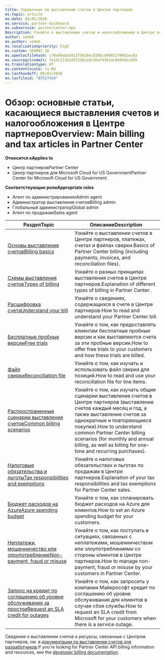 ```yaml
---
title: Справочник по выставлению счетов в Центре партнеров
ms.topic: article
ms.date: 04/05/2020
ms.service: partner-dashboard
ms.subservice: partnercenter-mpn
Description: Узнайте о выставлении счетов и налогообложении в Центре партнеров. Сведения касаются выставления счетов, накладных, выставления счетов в рамках CSP и налогов.
author: sodeb
ms.author: sodeb
ms.localizationpriority: high
ms.custom: SEOMAY.20
ms.openlocfilehash: c78e90ab5d412f58384c039bcd4965170662ec0a
ms.sourcegitcommit: 7e19c211b1d5f2db2a4c56a743b14c8485decd99
ms.translationtype: HT
ms.contentlocale: ru-RU
ms.lasthandoff: 08/03/2020
ms.locfileid: "87527410"
---
```

# <a name="overview-main-billing-and-tax-articles-in-partner-center"></a><span data-ttu-id="314f8-104">Обзор: основные статьи, касающиеся выставления счетов и налогообложения в Центре партнеров</span><span class="sxs-lookup"><span data-stu-id="314f8-104">Overview: Main billing and tax articles in Partner Center</span></span>

<span data-ttu-id="314f8-105">**Относится к**</span><span class="sxs-lookup"><span data-stu-id="314f8-105">**Applies to**</span></span>

- <span data-ttu-id="314f8-106">Центр партнеров</span><span class="sxs-lookup"><span data-stu-id="314f8-106">Partner Center</span></span>
- <span data-ttu-id="314f8-107">Центр партнеров для Microsoft Cloud for US Government</span><span class="sxs-lookup"><span data-stu-id="314f8-107">Partner Center for Microsoft Cloud for US Government</span></span>

<span data-ttu-id="314f8-108">**Соответствующие роли**</span><span class="sxs-lookup"><span data-stu-id="314f8-108">**Appropriate roles**</span></span>

- <span data-ttu-id="314f8-109">Агент по администрированию</span><span class="sxs-lookup"><span data-stu-id="314f8-109">Admin agent</span></span>
- <span data-ttu-id="314f8-110">Администратор выставления счетов</span><span class="sxs-lookup"><span data-stu-id="314f8-110">Billing admin</span></span>
- <span data-ttu-id="314f8-111">Глобальный администратор</span><span class="sxs-lookup"><span data-stu-id="314f8-111">Global admin</span></span>
- <span data-ttu-id="314f8-112">Агент по продажам</span><span class="sxs-lookup"><span data-stu-id="314f8-112">Sales agent</span></span>

| <span data-ttu-id="314f8-113">Раздел</span><span class="sxs-lookup"><span data-stu-id="314f8-113">Topic</span></span> | <span data-ttu-id="314f8-114">Описание</span><span class="sxs-lookup"><span data-stu-id="314f8-114">Description</span></span> |
| ----- | ----------- |
| [<span data-ttu-id="314f8-115">Основы выставления счетов</span><span class="sxs-lookup"><span data-stu-id="314f8-115">Billing basics</span></span>](billing-basics.md) | <span data-ttu-id="314f8-116">Узнайте о выставлении счетов в Центре партнеров, платежах, счетах и файлах сверки.</span><span class="sxs-lookup"><span data-stu-id="314f8-116">Basics of Partner Center billing (including payments, invoices, and reconciliation files).</span></span> |
| [<span data-ttu-id="314f8-117">Схемы выставления счетов</span><span class="sxs-lookup"><span data-stu-id="314f8-117">Types of billing</span></span>](billing-different-types.md) | <span data-ttu-id="314f8-118">Узнайте о разных принципах выставления счетов в Центре партнеров.</span><span class="sxs-lookup"><span data-stu-id="314f8-118">Explanation of different types of billing in Partner Center.</span></span> |
| [<span data-ttu-id="314f8-119">Расшифровка счета</span><span class="sxs-lookup"><span data-stu-id="314f8-119">Understand your bill</span></span>](read-your-bill.md) | <span data-ttu-id="314f8-120">Узнайте о сведениях, содержащихся в счете в Центре партнеров.</span><span class="sxs-lookup"><span data-stu-id="314f8-120">How to read and understand your Partner Center bill.</span></span> |
| [<span data-ttu-id="314f8-121">Бесплатные пробные версии</span><span class="sxs-lookup"><span data-stu-id="314f8-121">Free trials</span></span>](offer-your-customers-trials-of-microsoft-products.md) | <span data-ttu-id="314f8-122">Узнайте о том, как предоставлять клиентам бесплатные пробные версии и как выставляются счета за эти пробные версии.</span><span class="sxs-lookup"><span data-stu-id="314f8-122">How to offer free trials to your customers and how these trials are billed.</span></span> |
| [<span data-ttu-id="314f8-123">Файл сверки</span><span class="sxs-lookup"><span data-stu-id="314f8-123">Reconciliation file</span></span>](use-the-reconciliation-files.md) | <span data-ttu-id="314f8-124">Узнайте о том, как изучать и использовать файл сверки для позиций.</span><span class="sxs-lookup"><span data-stu-id="314f8-124">How to read and use your reconciliation file for line items.</span></span> |
| [<span data-ttu-id="314f8-125">Распространенные сценарии выставления счетов</span><span class="sxs-lookup"><span data-stu-id="314f8-125">Common billing scenarios</span></span>](common-billing-scenarios.md) | <span data-ttu-id="314f8-126">Узнайте о том, как изучать общие сценарии выставления счетов в Центре партнеров (выставление счетов каждый месяц и год, а также выставление счетов за однократные и повторяющиеся покупки).</span><span class="sxs-lookup"><span data-stu-id="314f8-126">How to understand common Partner Center billing scenarios (for monthly and annual billing, as well as billing for one-time and recurring purchases).</span></span> |
| [<span data-ttu-id="314f8-127">Налоговые обязательства и льготы</span><span class="sxs-lookup"><span data-stu-id="314f8-127">Tax responsibilities and exemptions</span></span>](tax-and-tax-exemptions.md) | <span data-ttu-id="314f8-128">Узнайте о налоговых обязательствах и льготах по продажам в Центре партнеров.</span><span class="sxs-lookup"><span data-stu-id="314f8-128">Explanation of your tax responsibilities and tax exemptions for Partner Center sales.</span></span> |
| [<span data-ttu-id="314f8-129">Бюджет расходов на Azure</span><span class="sxs-lookup"><span data-stu-id="314f8-129">Azure spending budget</span></span>](set-an-azure-spending-budget-for-your-customers.md) | <span data-ttu-id="314f8-130">Узнайте о том, как спланировать бюджет расходов на Azure для клиентов.</span><span class="sxs-lookup"><span data-stu-id="314f8-130">How to set an Azure spending budget for your customers.</span></span> |
| [<span data-ttu-id="314f8-131">Неплатежи, мошенничество или злоупотребление</span><span class="sxs-lookup"><span data-stu-id="314f8-131">Non-payment, fraud or misuse</span></span>](non-payment--fraud--or-misuse.md) | <span data-ttu-id="314f8-132">Узнайте о том, как поступать в ситуациях, связанных с неплатежами, мошенничеством или злоупотреблениями со стороны клиентов в Центре партнеров.</span><span class="sxs-lookup"><span data-stu-id="314f8-132">How to manage non-payment, fraud or misuse by your customers in Partner Center.</span></span> |
| [<span data-ttu-id="314f8-133">Запрос на кредит по соглашению об уровне обслуживания за простои</span><span class="sxs-lookup"><span data-stu-id="314f8-133">Request an SLA credit for outages</span></span>](request-credit.md) | <span data-ttu-id="314f8-134">Узнайте о том, как запросить у компании Майкрософт кредит по соглашению об уровне обслуживания для клиентов в случае сбоя службы.</span><span class="sxs-lookup"><span data-stu-id="314f8-134">How to request an SLA credit from Microsoft for your customers when there is a service outage.</span></span> |

<span data-ttu-id="314f8-135">Сведения о выставлении счетов и ресурсы, связанные с Центром партнеров, см. в [документации по выставлении счетов для разработчиков](https://docs.microsoft.com/partner-center/develop/manage-billing).</span><span class="sxs-lookup"><span data-stu-id="314f8-135">If you're looking for Partner Center API billing information and resources, see the [developer billing documentation](https://docs.microsoft.com/partner-center/develop/manage-billing).</span></span>
